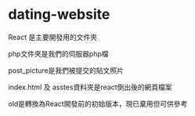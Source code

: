 # dating-website


React 是主要開發用的文件夾

php文件夾是我們的伺服器php檔

post_picture是我們被提交的貼文照片

index.html 及 asstes資料夾是react倒出後的網頁檔案

old是轉換為React開發前的初始版本，現已棄用但可供參考


